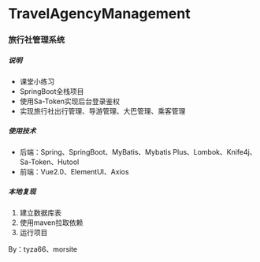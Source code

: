 # TravelAgencyManagement
### 旅行社管理系统
##### 说明
- 课堂小练习
- SpringBoot全栈项目
- 使用Sa-Token实现后台登录鉴权
- 实现旅行社出行管理、导游管理、大巴管理、乘客管理

##### 使用技术
- 后端：Spring、SpringBoot、MyBatis、Mybatis Plus、Lombok、Knife4j、Sa-Token、Hutool
- 前端：Vue2.0、ElementUI、Axios

##### 本地复现
1. 建立数据库表
2. 使用maven拉取依赖
3. 运行项目

By：tyza66、morsite